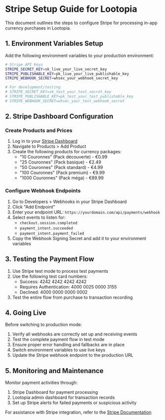 # Stripe Setup Guide for Lootopia

This document outlines the steps to configure Stripe for processing in-app currency purchases in Lootopia.

## 1. Environment Variables Setup

Add the following environment variables to your production environment:

```bash
# Stripe API Keys
STRIPE_SECRET_KEY=sk_live_your_live_secret_key
STRIPE_PUBLISHABLE_KEY=pk_live_your_live_publishable_key
STRIPE_WEBHOOK_SECRET=whsec_your_webhook_secret_key

# For development/testing
# STRIPE_SECRET_KEY=sk_test_your_test_secret_key
# STRIPE_PUBLISHABLE_KEY=pk_test_your_test_publishable_key
# STRIPE_WEBHOOK_SECRET=whsec_your_test_webhook_secret
```

## 2. Stripe Dashboard Configuration

### Create Products and Prices

1. Log in to your [Stripe Dashboard](https://dashboard.stripe.com/)
2. Navigate to Products > Add Product
3. Create the following products for currency packages:
   - "10 Couronnes" (Pack découverte) - €0.99
   - "25 Couronnes" (Pack basique) - €2.49
   - "50 Couronnes" (Pack standard) - €4.99
   - "100 Couronnes" (Pack premium) - €9.99
   - "1000 Couronnes" (Pack méga) - €89.99

### Configure Webhook Endpoints

1. Go to Developers > Webhooks in your Stripe Dashboard
2. Click "Add Endpoint"
3. Enter your endpoint URL: `https://yourdomain.com/api/payments/webhook`
4. Select events to listen for:
   - `checkout.session.completed`
   - `payment_intent.succeeded`
   - `payment_intent.payment_failed`
5. Copy the Webhook Signing Secret and add it to your environment variables

## 3. Testing the Payment Flow

1. Use Stripe test mode to process test payments
2. Use the following test card numbers:
   - Success: 4242 4242 4242 4242
   - Requires Authentication: 4000 0025 0000 3155
   - Declined: 4000 0000 0000 0002
3. Test the entire flow from purchase to transaction recording

## 4. Going Live

Before switching to production mode:

1. Verify all webhooks are correctly set up and receiving events
2. Test the complete payment flow in test mode
3. Ensure proper error handling and fallbacks are in place
4. Switch environment variables to use live keys
5. Update the Stripe webhook endpoint to the production URL

## 5. Monitoring and Maintenance

Monitor payment activities through:

1. Stripe Dashboard for payment processing
2. Lootopia admin dashboard for transaction records
3. Set up Stripe alerts for failed payments or suspicious activity

For assistance with Stripe integration, refer to the [Stripe Documentation](https://stripe.com/docs)
